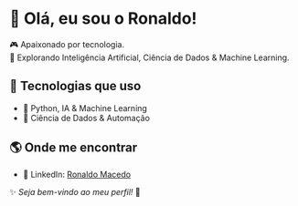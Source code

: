 # 👋 Olá, eu sou o Ronaldo!  

🎮 Apaixonado por tecnologia.  
🤖 Explorando Inteligência Artificial, Ciência de Dados & Machine Learning.  

## 🚀 Tecnologias que uso  
- 🔹 Python, IA & Machine Learning  
- 🔹 Ciência de Dados & Automação  

## 🌎 Onde me encontrar
- 💼 LinkedIn: [Ronaldo Macedo](https://www.linkedin.com/in/macedoronaldo/)

✨ *Seja bem-vindo ao meu perfil!* 🚀
